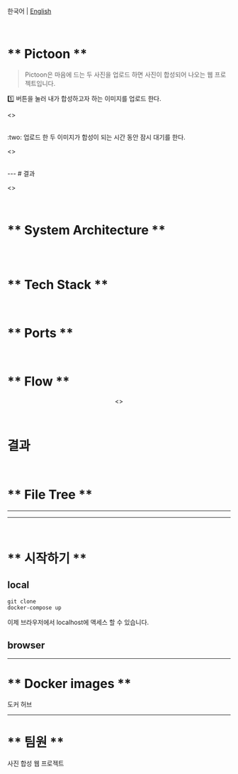 한국어 | [English](README_en.md)

<br>

# ** Pictoon **

> Pictoon은 마음에 드는 두 사진을 업로드 하면 사진이 합성되어 나오는 웹 프로젝트입니다.

:one: 버튼을 눌러 내가 합성하고자 하는 이미지를 업로드 한다.

<p>
 <>
 </p>
<br>
:two: 업로드 한 두 이미지가 합성이 되는 시간 동안 잠시 대기를 한다.
<p>
 <>
 </p>
<br>
---
# 결과

<p>
 <>
 </p>
<br>

# ** System Architecture **

<p align="center"> 
 <img src=>
</p>

<br>

# ** Tech Stack **

<br>

# ** Ports **

<br>

# ** Flow **

<p align="center">
<>
</p>

<br>

# 결과

<br>

# ** File Tree **
---

---

<br>

# ** 시작하기 **
## local
```bat
git clone
docker-compose up
```
이제 브라우저에서 localhost에 액세스 할 수 있습니다.<br>

## browser

---

# ** Docker images **
도커 허브

---
# ** 팀원 **

사진 합성 웹 프로젝트